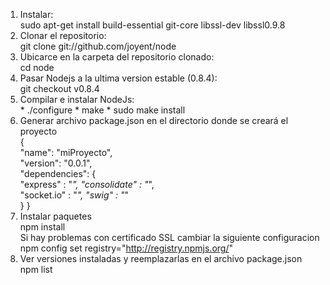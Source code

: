 1.  Instalar:		
		sudo apt-get install build-essential git-core libssl-dev libssl0.9.8 
2. 	Clonar el repositorio:		
		git clone git://github.com/joyent/node
3.	Ubicarce en la carpeta del repositorio clonado:  
		cd node 
4. 	Pasar Nodejs a la ultima version estable (0.8.4): 		
		git checkout v0.8.4
5.  Compilar e instalar NodeJs:		
		* ./configure
		* make
		* sudo make install
6. 	Generar archivo package.json en el directorio donde se creará el proyecto		
		{     
			"name": "miProyecto",    
			"version": "0.0.1",     
			"dependencies": {         
				"express"     : "*", 
				"consolidate" : "*",      
				"socket.io"   : "*",
				"swig"        : "*"    
			} 
		} 
7. 	Instalar paquetes		
		npm install		
	Si hay problemas con certificado SSL cambiar la siguiente configuracion		
		npm config set registry="http://registry.npmjs.org/"
8.  Ver versiones instaladas y reemplazarlas en el archivo package.json 		
	npm list
	
